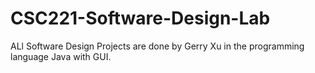 # CSC221-Software-Design-Lab
ALl Software Design Projects are done by Gerry Xu in the programming language Java with GUI.
